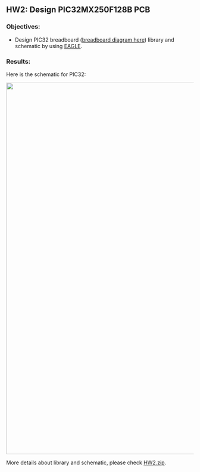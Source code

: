 ## HW2: Design PIC32MX250F128B PCB
### Objectives:
* Design PIC32 breadboard ([breadboard diagram here](https://github.com/meng1994412/ChenyangMeng_ME433_2018/blob/master/HW1/6_Breadboard.JPG)) library and schematic by using [EAGLE](https://www.autodesk.com/products/eagle/overview).

### Results:
Here is the schematic for PIC32:

<img src="https://github.com/meng1994412/ChenyangMeng_ME433_2018/blob/master/HW2/picture%20of%20schematic.PNG" width="1000">

More details about library and schematic, please check [HW2.zip](https://github.com/meng1994412/ChenyangMeng_ME433_2018/blob/master/HW2/HW2.zip).

